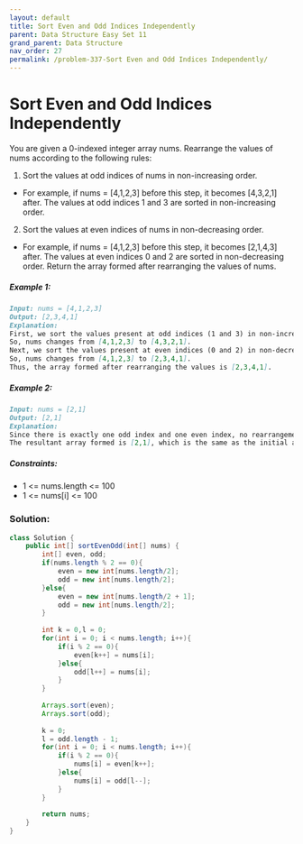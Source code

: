 ```yaml
---
layout: default
title: Sort Even and Odd Indices Independently
parent: Data Structure Easy Set 11
grand_parent: Data Structure
nav_order: 27
permalink: /problem-337-Sort Even and Odd Indices Independently/
---
```

# Sort Even and Odd Indices Independently
You are given a 0-indexed integer array nums. Rearrange the values of nums according to the following rules:

1. Sort the values at odd indices of nums in non-increasing order.
* For example, if nums = [4,1,2,3] before this step, it becomes [4,3,2,1] after. The values at odd indices 1 and 3 are sorted in non-increasing order.
2. Sort the values at even indices of nums in non-decreasing order.
* For example, if nums = [4,1,2,3] before this step, it becomes [2,1,4,3] after. The values at even indices 0 and 2 are sorted in non-decreasing order.
Return the array formed after rearranging the values of nums.

##### Example 1:
```markdown
Input: nums = [4,1,2,3]
Output: [2,3,4,1]
Explanation:
First, we sort the values present at odd indices (1 and 3) in non-increasing order.
So, nums changes from [4,1,2,3] to [4,3,2,1].
Next, we sort the values present at even indices (0 and 2) in non-decreasing order.
So, nums changes from [4,1,2,3] to [2,3,4,1].
Thus, the array formed after rearranging the values is [2,3,4,1].
```
##### Example 2:
```markdown
Input: nums = [2,1]
Output: [2,1]
Explanation:
Since there is exactly one odd index and one even index, no rearrangement of values takes place.
The resultant array formed is [2,1], which is the same as the initial array.
```
##### Constraints:
* 1 <= nums.length <= 100
* 1 <= nums[i] <= 100

### Solution:
```java
class Solution {
    public int[] sortEvenOdd(int[] nums) {
        int[] even, odd;
        if(nums.length % 2 == 0){
            even = new int[nums.length/2];
            odd = new int[nums.length/2];
        }else{
            even = new int[nums.length/2 + 1];
            odd = new int[nums.length/2];
        }
        
        int k = 0,l = 0;
        for(int i = 0; i < nums.length; i++){
            if(i % 2 == 0){
                even[k++] = nums[i];
            }else{
                odd[l++] = nums[i];
            }
        }
        
        Arrays.sort(even);
        Arrays.sort(odd);
        
        k = 0;
        l = odd.length - 1;
        for(int i = 0; i < nums.length; i++){
            if(i % 2 == 0){
                nums[i] = even[k++];
            }else{
                nums[i] = odd[l--];
            }
        }
        
        return nums;
    }
}
```